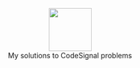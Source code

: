 <p align="center">
    <a href="https://app.codesignal.com/profile/pradippatil">
        <img height=85 src="https://yt3.ggpht.com/-9_8ViYwK-kw/AAAAAAAAAAI/AAAAAAAAAAA/HiPr05SP5U0/s68-c-k-no-mo-rj-c0xffffff/photo.jpg">
    </a>
    <br>My solutions to CodeSignal problems
</p>

